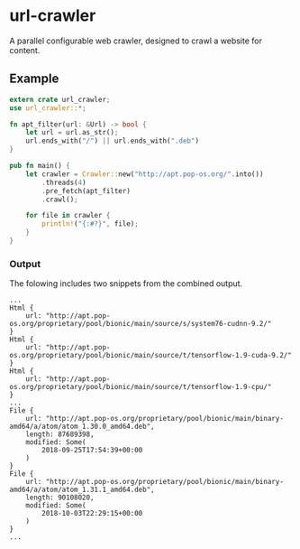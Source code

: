 # url-crawler

A parallel configurable web crawler, designed to crawl a website for content.

## Example

```rust
extern crate url_crawler;
use url_crawler::*;

fn apt_filter(url: &Url) -> bool {
    let url = url.as_str();
    url.ends_with("/") || url.ends_with(".deb")
}

pub fn main() {
    let crawler = Crawler::new("http://apt.pop-os.org/".into())
        .threads(4)
        .pre_fetch(apt_filter)
        .crawl();

    for file in crawler {
        println!("{:#?}", file);
    }
}
```

### Output

The folowing includes two snippets from the combined output.

```
...
Html {
    url: "http://apt.pop-os.org/proprietary/pool/bionic/main/source/s/system76-cudnn-9.2/"
}
Html {
    url: "http://apt.pop-os.org/proprietary/pool/bionic/main/source/t/tensorflow-1.9-cuda-9.2/"
}
Html {
    url: "http://apt.pop-os.org/proprietary/pool/bionic/main/source/t/tensorflow-1.9-cpu/"
}
...
File {
    url: "http://apt.pop-os.org/proprietary/pool/bionic/main/binary-amd64/a/atom/atom_1.30.0_amd64.deb",
    length: 87689398,
    modified: Some(
        2018-09-25T17:54:39+00:00
    )
}
File {
    url: "http://apt.pop-os.org/proprietary/pool/bionic/main/binary-amd64/a/atom/atom_1.31.1_amd64.deb",
    length: 90108020,
    modified: Some(
        2018-10-03T22:29:15+00:00
    )
}
...
```